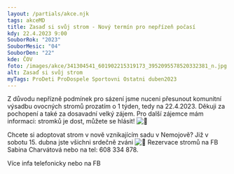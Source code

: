 ```yaml
---
layout: /partials/akce.njk
tags: akceMD
title: Zasaď si svůj strom - Nový termín pro nepřízeň počasí
kdy: 22.4.2023 9:00
SouborRok: "2023"
SouborMesic: "04"
SouborDen: "22"
kde: ČOV
foto: /images/akce/341304541_601902215319173_3952095578520332381_n.jpg
alt: Zasaď si svůj strom
myTags: ProDeti ProDospele Sportovni Ostatni duben2023
---
```



Z důvodu nepřízně podmínek pro sázení jsme nuceni přesunout komunitní výsadbu ovocných stromů prozatím o 1 týden, tedy na 22.4.2023. Děkuji za pochopení a také za dosavadní velký zájem. Pro další zájemce mám informaci: stromků je dost, můžete se hlásit! ![🙂](https://static.xx.fbcdn.net/images/emoji.php/v9/t4c/1/16/1f642.png)



Chcete si adoptovat strom v nově vznikajícím sadu v Nemojově? Již v sobotu 15. dubna jste všichni srdečně zváni ![🙂](https://static.xx.fbcdn.net/images/emoji.php/v9/t4c/1/16/1f642.png) Rezervace stromů na FB Sabina Charvátová nebo na tel: 608 334 878.

V﻿íce infa telefonicky nebo na FB